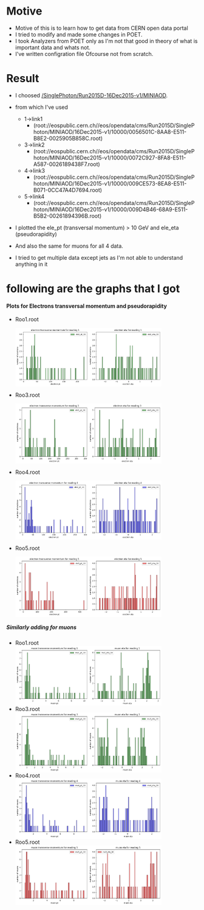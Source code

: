 <!-- this is my try to read some of run data  -->
# Motive 
- Motive of this is to learn how to get data from CERN open data portal
- I tried to modify and made some changes in POET.
- I took Analyzers from POET only as I'm not that good in theory of what is important data and whats not.
- I've written configration file Ofcourse not from scratch.

# Result
- I choosed  [/SinglePhoton/Run2015D-16Dec2015-v1/MINIAOD](https://opendata.cern.ch/record/24118).
- from which I've used 
    - 1->link1
    	- (root://eospublic.cern.ch//eos/opendata/cms/Run2015D/SinglePhoton/MINIAOD/16Dec2015-v1/10000/0056501C-8AA8-E511-B8E2-0025905B858C.root)
    - 3->link2
    	- (root://eospublic.cern.ch//eos/opendata/cms/Run2015D/SinglePhoton/MINIAOD/16Dec2015-v1/10000/0072C927-8FA8-E511-A587-0026189438F7.root)
    - 4->link3
    	- (root://eospublic.cern.ch//eos/opendata/cms/Run2015D/SinglePhoton/MINIAOD/16Dec2015-v1/10000/009CE573-8EA8-E511-B071-0CC47A4D7694.root)
    - 5->link4
    	- (root://eospublic.cern.ch//eos/opendata/cms/Run2015D/SinglePhoton/MINIAOD/16Dec2015-v1/10000/009D4B46-68A9-E511-B5B2-00261894396B.root)

- I plotted the ele_pt (transversal momentum) > 10 GeV and ele_eta (pseudorapidity) 
- And also the same for muons for all 4 data.
- I tried to get multiple data except jets as I'm not able to understand anything in it


# following are the graphs that I got
#### Plots for Electrons transversal momentum and pseudorapidity
- Roo1.root
    <div style="display: flex;">
        <img src="./Result_Plotting/ele1_pt.png" alt="ele1_pt" width="40%">
        <img src="./Result_Plotting/ele1_eta.png" alt="ele1_eta" width="40%">
    </div>
 - Roo3.root
    <div style="display: flex;">
        <img src="./Result_Plotting/ele3_pt.png" alt="ele3_pt" width="40%">
        <img src="./Result_Plotting/ele3_eta.png" alt="ele3_eta" width="40%">
    </div>
- Roo4.root

    <div style="display: flex;">
        <img src="./Result_Plotting/ele4_pt.png" alt="ele3_pt" width="40%">
        <img src="./Result_Plotting/ele4_eta.png" alt="ele3_eta" width="40%">
    </div>
- Roo5.root

    <div style="display: flex;">
        <img src="./Result_Plotting/ele5_pt.png" alt="ele3_pt" width="40%">
        <img src="./Result_Plotting/ele5_eta.png" alt="ele3_eta" width="40%">
    </div>

##### Similarly adding for muons
- Roo1.root
    <div style="display: flex;">
        <img src="./Result_Plotting/mu1_pt.png" alt="ele3_pt" width="40%">
        <img src="./Result_Plotting/mu1_eta.png" alt="ele3_eta" width="40%">
    </div>
- Roo3.root
    <div style="display: flex;">
        <img src="./Result_Plotting/mu3_pt.png" alt="ele3_pt" width="40%">
        <img src="./Result_Plotting/mu3_eta.png" alt="ele3_eta" width="40%">
    </div>
- Roo4.root
    <div style="display: flex;">
        <img src="./Result_Plotting/mu4_pt.png" alt="ele3_pt" width="40%">
        <img src="./Result_Plotting/mu4_eta.png" alt="ele3_eta" width="40%">
    </div>
- Roo5.root
    <div style="display: flex;">
        <img src="./Result_Plotting/mu5_pt.png" alt="ele3_pt" width="40%">
        <img src="./Result_Plotting/mu5_eta.png" alt="ele3_eta" width="40%">
    </div>

